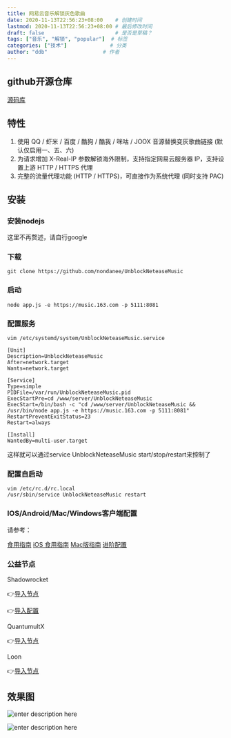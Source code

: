 ```yaml
---
title: 网易云音乐解锁灰色歌曲
date: 2020-11-13T22:56:23+08:00    # 创建时间
lastmod: 2020-11-13T22:56:23+08:00 # 最后修改时间
draft: false                       # 是否是草稿？
tags: ["音乐", "解锁", "popular"]  # 标签
categories: ["技术"]              # 分类
author: "ddb"                  # 作者
---
```



## github开源仓库

[源码库](https://github.com/nondanee/UnblockNeteaseMusic)

## 特性

 1. 使用 QQ / 虾米 / 百度 / 酷狗 / 酷我 / 咪咕 / JOOX 音源替换变灰歌曲链接 (默认仅启用一、五、六)
 2. 为请求增加 X-Real-IP 参数解锁海外限制，支持指定网易云服务器 IP，支持设置上游 HTTP / HTTPS 代理
 3. 完整的流量代理功能 (HTTP / HTTPS)，可直接作为系统代理 (同时支持 PAC)

## 安装

### 安装nodejs

这里不再赘述，请自行google

### 下载

``` shell
git clone https://github.com/nondanee/UnblockNeteaseMusic
```

### 启动

``` shell
node app.js -e https://music.163.com -p 5111:8081
```

### 配置服务

``` shell
vim /etc/systemd/system/UnblockNeteaseMusic.service

[Unit]
Description=UnblockNeteaseMusic
After=network.target
Wants=network.target

[Service]
Type=simple
PIDFile=/var/run/UnblockNeteaseMusic.pid
ExecStartPre=cd /www/server/UnblockNeteaseMusic
ExecStart=/bin/bash -c "cd /www/server/UnblockNeteaseMusic && /usr/bin/node app.js -e https://music.163.com -p 5111:8081"
RestartPreventExitStatus=23
Restart=always

[Install]
WantedBy=multi-user.target
```

这样就可以通过service UnblockNeteaseMusic start/stop/restart来控制了

### 配置自启动

``` shell
vim /etc/rc.d/rc.local
/usr/sbin/service UnblockNeteaseMusic restart
```

### IOS/Android/Mac/Windows客户端配置

请参考：

[食用指南](https://github.com/nondanee/UnblockNeteaseMusic/issues/22)
[iOS 食用指南](https://github.com/nondanee/UnblockNeteaseMusic/issues/65)
[Mac版指南](https://github.com/nondanee/UnblockNeteaseMusic/issues/597)
[进阶配置](https://github.com/nondanee/UnblockNeteaseMusic/issues/48)

### 公益节点

Shadowrocket

👉[导入节点](shadowrocket://add/sub://aHR0cHM6Ly9sb2xpY28ubWUvc3Vic2NyaWJlL1NoYWRvd3JvY2tldC9zZXJ2ZXIudHh0#%F0%9F%8E%B8%E7%BD%91%E6%98%93%E4%BA%91%E9%9F%B3%E4%B9%90)

👉[导入配置](shadowrocket://config/add/https://lolico.me/subscribe/Shadowrocket/rules.conf)

QuantumultX

👉[导入节点](https://lolico.me/subscribe/QuantumultX/NeteaseMusicServer.txt)

Loon

👉[导入节点](https://api.dler.io/sub?target=loon&url=https%3A%2F%2Flolico.me%2Fsubscribe%2FShadowrocket%2Fserver.txt)

## 效果图

![enter description here](https://gitee.com/huangxd/imges/raw/master/小书匠/1605281531830.png)

![enter description here](https://gitee.com/huangxd/imges/raw/master/小书匠/1605281574101.png)
